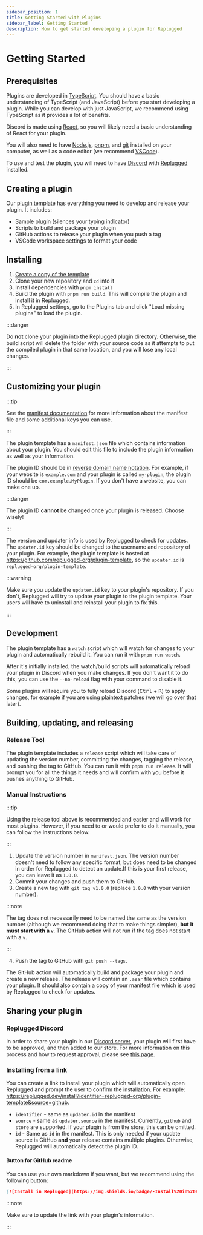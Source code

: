 ```yaml
---
sidebar_position: 1
title: Getting Started with Plugins
sidebar_label: Getting Started
description: How to get started developing a plugin for Replugged
---
```


# Getting Started

## Prerequisites

Plugins are developed in [TypeScript](https://www.typescriptlang.org/). You should have a basic
understanding of TypeScript (and JavaScript) before you start developing a plugin. While you can
develop with just JavaScript, we recommend using TypeScript as it provides a lot of benefits.

Discord is made using [React](https://react.dev/), so you will likely need a basic understanding of
React for your plugin.

You will also need to have [Node.js](https://nodejs.org/), [pnpm](https://pnpm.io/), and
[git](https://git-scm.com/) installed on your computer, as well as a code editor (we recommend
[VSCode](https://code.visualstudio.com/)).

To use and test the plugin, you will need to have [Discord](https://discord.com/download) with
[Replugged](https://replugged.dev/download) installed.

## Creating a plugin

Our [plugin template](https://github.com/replugged-org/plugin-template) has everything you need to
develop and release your plugin. It includes:

- Sample plugin (silences your typing indicator)
- Scripts to build and package your plugin
- GitHub actions to release your plugin when you push a tag
- VSCode workspace settings to format your code

## Installing

1. [Create a copy of the template](https://github.com/replugged-org/plugin-template/generate)
2. Clone your new repository and `cd` into it
3. Install dependencies with `pnpm install`
4. Build the plugin with `pnpm run build`. This will compile the plugin and install it in Replugged.
5. In Replugged settings, go to the Plugins tab and click "Load missing plugins" to load the plugin.

:::danger

Do **not** clone your plugin into the Replugged plugin directory. Otherwise, the build script will
delete the folder with your source code as it attempts to put the compiled plugin in that same
location, and you will lose any local changes.

:::

## Customizing your plugin

:::tip

See the [manifest documentation](/docs/manifest) for more information about the manifest file and
some additional keys you can use.

:::

The plugin template has a `manifest.json` file which contains information about your plugin. You
should edit this file to include the plugin information as well as your information.

The plugin ID should be in
[reverse domain name notation](https://en.wikipedia.org/wiki/Reverse_domain_name_notation). For
example, if your website is `example.com` and your plugin is called `my-plugin`, the plugin ID
should be `com.example.MyPlugin`. If you don't have a website, you can make one up.

:::danger

The plugin ID **cannot** be changed once your plugin is released. Choose wisely!

:::

The version and updater info is used by Replugged to check for updates. The `updater.id` key should
be changed to the username and repository of your plugin. For example, the plugin template is hosted
at https://github.com/replugged-org/plugin-template, so the `updater.id` is
`replugged-org/plugin-template`.

:::warning

Make sure you update the `updater.id` key to your plugin's repository. If you don't, Replugged will
try to update your plugin to the plugin template. Your users will have to uninstall and reinstall
your plugin to fix this.

:::

## Development

The plugin template has a `watch` script which will watch for changes to your plugin and
automatically rebuild it. You can run it with `pnpm run watch`.

After it's initially installed, the watch/build scripts will automatically reload your plugin in
Discord when you make changes. If you don't want it to do this, you can use the `--no-reload` flag
with your command to disable it.

Some plugins will require you to fully reload Discord (<kbd>Ctrl</kbd> + <kbd>R</kbd>) to apply
changes, for example if you are using plaintext patches (we will go over that later).

## Building, updating, and releasing

### Release Tool

The plugin template includes a `release` script which will take care of updating the version number,
committing the changes, tagging the release, and pushing the tag to GitHub. You can run it with
`pnpm run release`. It will prompt you for all the things it needs and will confirm with you before
it pushes anything to GitHub.

### Manual Instructions

:::tip

Using the release tool above is recommended and easier and will work for most plugins. However, if
you need to or would prefer to do it manually, you can follow the instructions below.

:::

1. Update the version number in `manifest.json`. The version number doesn't need to follow any
   specific format, but does need to be changed in order for Replugged to detect an update.If this
   is your first release, you can leave it as `1.0.0`.
2. Commit your changes and push them to GitHub.
3. Create a new tag with `git tag v1.0.0` (replace `1.0.0` with your version number).

:::note

The tag does not necessarily need to be named the same as the version number (although we recommend
doing that to make things simpler), **but it must start with a `v`**. The GitHub action will not run
if the tag does not start with a `v`.

:::

4. Push the tag to GitHub with `git push --tags`.

The GitHub action will automatically build and package your plugin and create a new release. The
release will contain an `.asar` file which contains your plugin. It should also contain a copy of
your manifest file which is used by Replugged to check for updates.

## Sharing your plugin

### Replugged Discord

In order to share your plugin in our [Discord server](https://discord.gg/HnYFUhv4x4), your plugin
will first have to be approved, and then added to our store. For more information on this process
and how to request approval, please see [this page](/docs/store).

### Installing from a link

You can create a link to install your plugin which will automatically open Replugged and prompt the
user to confirm the installation. For example:
https://replugged.dev/install?identifier=replugged-org/plugin-template&source=github.

- `identifier` - same as `updater.id` in the manifest
- `source` - same as `updater.source` in the manifest. Currently, `github` and `store` are
  supported. If your plugin is from the store, this can be omitted.
- `id` - Same as `id` in the manifest. This is only needed if your update source is GitHub **and**
  your release contains multiple plugins. Otherwise, Replugged will automatically detect the plugin
  ID.

#### Button for GitHub readme

You can use your own markdown if you want, but we recommend using the following button:

```md
[![Install in Replugged](https://img.shields.io/badge/-Install%20in%20Replugged-blue?style=for-the-badge&logo=none)](https://replugged.dev/install?identifier=YOUR_ADDON_INFO_HERE&source=github)
```

:::note

Make sure to update the link with your plugin's information.

:::
